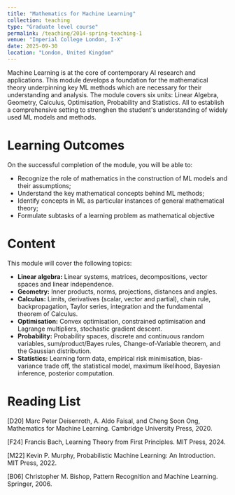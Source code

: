 ```yaml
---
title: "Mathematics for Machine Learning"
collection: teaching
type: "Graduate level course"
permalink: /teaching/2014-spring-teaching-1
venue: "Imperial College London, I-X"
date: 2025-09-30
location: "London, United Kingdom"
---
```


Machine Learning is at the core of contemporary AI research and applications. This module develops a foundation for the mathematical theory underpinning key ML methods which are necessary for their understanding and analysis. The module covers six units: Linear Algebra, Geometry, Calculus, Optimisation, Probability and Statistics. All to establish a comprehensive setting to strenghen the student's understanding of widely used ML models and methods. 

Learning Outcomes
======
On the successful completion of the module, you will be able to: 

- Recognize the role of mathematics in the construction of ML models and their assumptions;
- Understand the key mathematical concepts behind ML methods;
- Identify concepts in ML as particular instances of general mathematical theory;
- Formulate subtasks of a learning problem as mathematical objective 

Content
======

This module will cover the following topics: 

- **Linear algebra:**
Linear systems, matrices, decompositions, vector spaces and linear independence.
- **Geometry:**
Inner products, norms, projections, distances and angles.
- **Calculus:**
Limits, derivatives (scalar, vector and partial), chain rule, backpropagation, Taylor series, integration and the fundamental theorem of Calculus.
- **Optimisation:**
Convex optimisation, constrained optimisation and Lagrange multipliers, stochastic gradient descent.
- **Probability:** 
Probability spaces, discrete and continuous random variables, sum/product/Bayes rules, Change-of-Variable theorem, and the Gaussian distribution.
- **Statistics:**
Learning form data, empirical risk minimisation, bias-variance trade off, the statistical model, maximum likelihood, Bayesian inference, posterior computation.


Reading List
======

[D20] Marc Peter Deisenroth, A. Aldo Faisal, and Cheng Soon Ong, Mathematics for Machine Learning. Cambridge University Press, 2020.

[F24] Francis Bach, Learning Theory from First Principles. MIT Press, 2024. 

[M22] Kevin P. Murphy, Probabilistic Machine Learning: An Introduction. MIT Press, 2022.

[B06] Christopher M. Bishop, Pattern Recognition and Machine Learning. Springer, 2006.			
				